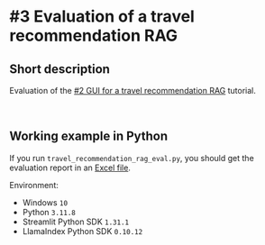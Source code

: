 # #3 Evaluation of a travel recommendation RAG

## Short description

Evaluation of the <a href="https://github.com/rokbenko/ai-playground/tree/main/llamaindex-tutorials/2-GUI_travel_recommendation_RAG">#2 GUI for a travel recommendation RAG</a> tutorial.

<br>

## Working example in Python

If you run `travel_recommendation_rag_eval.py`, you should get the evaluation report in an <a href="https://github.com/rokbenko/ai-playground/blob/main/llamaindex-tutorials/3-Eval_travel_recommendation_RAG/eval_report.xlsx">Excel file</a>.

Environment:

- Windows `10`
- Python `3.11.8`
- Streamlit Python SDK `1.31.1`
- LlamaIndex Python SDK `0.10.12`
